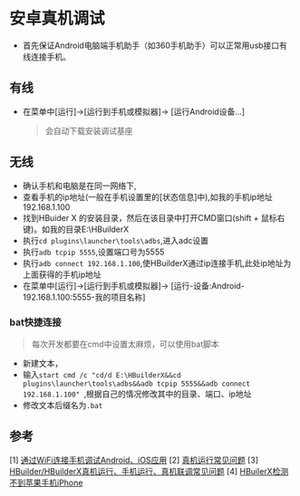 # 安卓真机调试
- 首先保证Android电脑端手机助手（如360手机助手）可以正常用usb接口有线连接手机。

## 有线
- 在菜单中[运行]->[运行到手机或模拟器]-> [运行Android设备...]
	> 会自动下载安装调试基座

## 无线
 - 确认手机和电脑是在同一网络下,
 - 查看手机的ip地址(一般在手机设置里的[状态信息]中),如我的手机ip地址192.168.1.100
 - 找到HBuider X 的安装目录，然后在该目录中打开CMD窗口(shift + 鼠标右键)。如我的目录E:\HBuilderX
 - 执行`cd plugins\launcher\tools\adbs`,进入adc设置
 - 执行`adb tcpip 5555`,设置端口号为5555
 - 执行`adb connect 192.168.1.100`,使HBuilderX通过ip连接手机,此处ip地址为上面获得的手机ip地址
 - 在菜单中[运行]->[运行到手机或模拟器]-> [运行-设备:Android-192.168.1.100:5555-我的项目名称]
 
### bat快捷连接
 > 每次开发都要在cmd中设置太麻烦，可以使用bat脚本
 - 新建文本，
 - 输入`start cmd /c "cd/d E:\HBuilderX&&cd plugins\launcher\tools\adbs&&adb tcpip 5555&&adb connect 192.168.1.100" `,根据自己的情况修改其中的目录、端口、ip地址
 - 修改文本后缀名为`.bat`
## 参考
[1] [通过WiFi连接手机调试Android、iOS应用](https://ask.dcloud.net.cn/article/565)
[2] [真机运行常见问题](https://hx.dcloud.net.cn/Tutorial/App/PhoneDebugging)
[3] [HBuilder/HBuilderX真机运行、手机运行、真机联调常见问题](https://ask.dcloud.net.cn/article/97)
[4] [HBuilerX检测不到苹果手机iPhone](https://blog.csdn.net/u011200562/article/details/111312183)